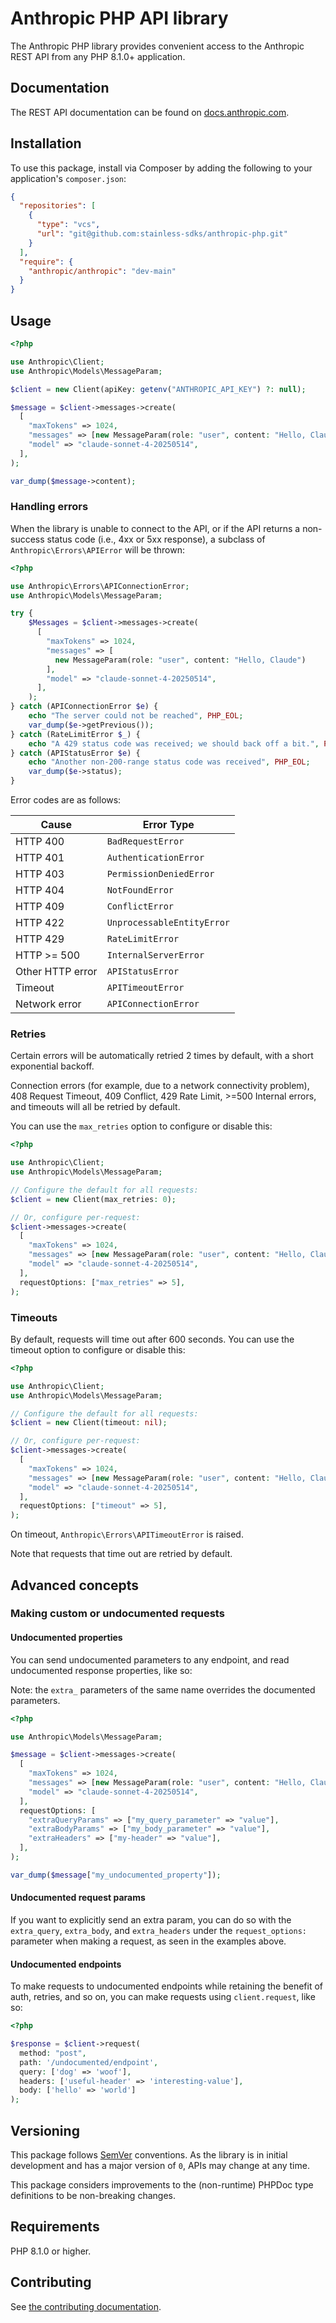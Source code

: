 # Anthropic PHP API library

The Anthropic PHP library provides convenient access to the Anthropic REST API from any PHP 8.1.0+ application.

## Documentation

The REST API documentation can be found on [docs.anthropic.com](https://docs.anthropic.com/claude/reference/).

## Installation

To use this package, install via Composer by adding the following to your application's `composer.json`:

```json
{
  "repositories": [
    {
      "type": "vcs",
      "url": "git@github.com:stainless-sdks/anthropic-php.git"
    }
  ],
  "require": {
    "anthropic/anthropic": "dev-main"
  }
}
```

## Usage

```php
<?php

use Anthropic\Client;
use Anthropic\Models\MessageParam;

$client = new Client(apiKey: getenv("ANTHROPIC_API_KEY") ?: null);

$message = $client->messages->create(
  [
    "maxTokens" => 1024,
    "messages" => [new MessageParam(role: "user", content: "Hello, Claude")],
    "model" => "claude-sonnet-4-20250514",
  ],
);

var_dump($message->content);
```

### Handling errors

When the library is unable to connect to the API, or if the API returns a non-success status code (i.e., 4xx or 5xx response), a subclass of `Anthropic\Errors\APIError` will be thrown:

```php
<?php

use Anthropic\Errors\APIConnectionError;
use Anthropic\Models\MessageParam;

try {
    $Messages = $client->messages->create(
      [
        "maxTokens" => 1024,
        "messages" => [
          new MessageParam(role: "user", content: "Hello, Claude")
        ],
        "model" => "claude-sonnet-4-20250514",
      ],
    );
} catch (APIConnectionError $e) {
    echo "The server could not be reached", PHP_EOL;
    var_dump($e->getPrevious());
} catch (RateLimitError $_) {
    echo "A 429 status code was received; we should back off a bit.", PHP_EOL;
} catch (APIStatusError $e) {
    echo "Another non-200-range status code was received", PHP_EOL;
    var_dump($e->status);
}
```

Error codes are as follows:

| Cause            | Error Type                 |
| ---------------- | -------------------------- |
| HTTP 400         | `BadRequestError`          |
| HTTP 401         | `AuthenticationError`      |
| HTTP 403         | `PermissionDeniedError`    |
| HTTP 404         | `NotFoundError`            |
| HTTP 409         | `ConflictError`            |
| HTTP 422         | `UnprocessableEntityError` |
| HTTP 429         | `RateLimitError`           |
| HTTP >= 500      | `InternalServerError`      |
| Other HTTP error | `APIStatusError`           |
| Timeout          | `APITimeoutError`          |
| Network error    | `APIConnectionError`       |

### Retries

Certain errors will be automatically retried 2 times by default, with a short exponential backoff.

Connection errors (for example, due to a network connectivity problem), 408 Request Timeout, 409 Conflict, 429 Rate Limit, >=500 Internal errors, and timeouts will all be retried by default.

You can use the `max_retries` option to configure or disable this:

```php
<?php

use Anthropic\Client;
use Anthropic\Models\MessageParam;

// Configure the default for all requests:
$client = new Client(max_retries: 0);

// Or, configure per-request:
$client->messages->create(
  [
    "maxTokens" => 1024,
    "messages" => [new MessageParam(role: "user", content: "Hello, Claude")],
    "model" => "claude-sonnet-4-20250514",
  ],
  requestOptions: ["max_retries" => 5],
);
```

### Timeouts

By default, requests will time out after 600 seconds. You can use the timeout option to configure or disable this:

```php
<?php

use Anthropic\Client;
use Anthropic\Models\MessageParam;

// Configure the default for all requests:
$client = new Client(timeout: nil);

// Or, configure per-request:
$client->messages->create(
  [
    "maxTokens" => 1024,
    "messages" => [new MessageParam(role: "user", content: "Hello, Claude")],
    "model" => "claude-sonnet-4-20250514",
  ],
  requestOptions: ["timeout" => 5],
);
```

On timeout, `Anthropic\Errors\APITimeoutError` is raised.

Note that requests that time out are retried by default.

## Advanced concepts

### Making custom or undocumented requests

#### Undocumented properties

You can send undocumented parameters to any endpoint, and read undocumented response properties, like so:

Note: the `extra_` parameters of the same name overrides the documented parameters.

```php
<?php

use Anthropic\Models\MessageParam;

$message = $client->messages->create(
  [
    "maxTokens" => 1024,
    "messages" => [new MessageParam(role: "user", content: "Hello, Claude")],
    "model" => "claude-sonnet-4-20250514",
  ],
  requestOptions: [
    "extraQueryParams" => ["my_query_parameter" => "value"],
    "extraBodyParams" => ["my_body_parameter" => "value"],
    "extraHeaders" => ["my-header" => "value"],
  ],
);

var_dump($message["my_undocumented_property"]);
```

#### Undocumented request params

If you want to explicitly send an extra param, you can do so with the `extra_query`, `extra_body`, and `extra_headers` under the `request_options:` parameter when making a request, as seen in the examples above.

#### Undocumented endpoints

To make requests to undocumented endpoints while retaining the benefit of auth, retries, and so on, you can make requests using `client.request`, like so:

```php
<?php

$response = $client->request(
  method: "post",
  path: '/undocumented/endpoint',
  query: ['dog' => 'woof'],
  headers: ['useful-header' => 'interesting-value'],
  body: ['hello' => 'world']
);
```

## Versioning

This package follows [SemVer](https://semver.org/spec/v2.0.0.html) conventions. As the library is in initial development and has a major version of `0`, APIs may change at any time.

This package considers improvements to the (non-runtime) PHPDoc type definitions to be non-breaking changes.

## Requirements

PHP 8.1.0 or higher.

## Contributing

See [the contributing documentation](https://github.com/stainless-sdks/anthropic-php/tree/main/CONTRIBUTING.md).

